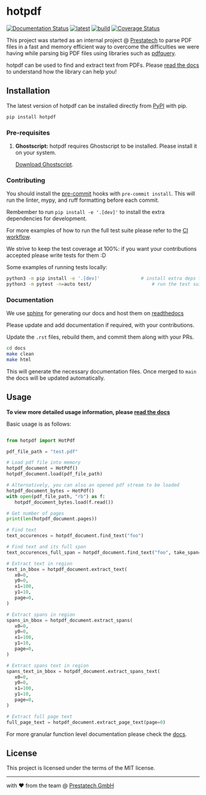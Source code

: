 # hotpdf

[![Documentation Status](https://readthedocs.org/projects/hotpdf/badge/?version=latest)](https://hotpdf.readthedocs.io/en/latest/?badge=latest)
[![latest](https://github.com/weareprestatech/hotpdf/actions/workflows/python-publish.yml/badge.svg)](https://github.com/weareprestatech/hotpdf/actions/workflows/python-publish.yml)
[![build](https://github.com/weareprestatech/hotpdf/actions/workflows/build-badge.yml/badge.svg)](https://github.com/weareprestatech/hotpdf/actions/workflows/build-badge.yml)
[![Coverage Status](https://coveralls.io/repos/github/weareprestatech/hotpdf/badge.svg?branch=main)](https://coveralls.io/github/weareprestatech/hotpdf?branch=main)

This project was started as an internal project @ [Prestatech](http://prestatech.com/) to parse PDF files in a fast and memory efficient way to overcome the difficulties we were having while parsing big PDF files using libraries such as [pdfquery](https://github.com/jcushman/pdfquery).

hotpdf can be used to find and extract text from PDFs.
Please [read the docs](https://hotpdf.readthedocs.io/en/latest/) to understand how the library can help you!

## Installation

The latest version of hotpdf can be installed directly from [PyPI](https://pypi.org/project/hotpdf/) with pip.

```bash
pip install hotpdf
```

### Pre-requisites

1. **Ghostscript:**
   hotpdf requires Ghostscript to be installed. Please install it on your system.

   [Download Ghostscript](https://www.ghostscript.com/).

### Contributing

You should install the [pre-commit](https://github.com/weareprestatech/hotpdf/blob/main/.pre-commit-config.yaml) hooks with `pre-commit install`. This will run the linter, mypy, and ruff formatting before each commit.

Rembember to run `pip install -e '.[dev]'` to install the extra dependencies for development.

For more examples of how to run the full test suite please refer to the [CI workflow](https://github.com/weareprestatech/hotpdf/blob/main/.github/workflows/test.yml).

We strive to keep the test coverage at 100%: if you want your contributions accepted please write tests for them :D

Some examples of running tests locally:

```bash
python3 -m pip install -e '.[dev]'               # install extra deps for testing
python3 -m pytest -n=auto test/                      # run the test suite
```

### Documentation

We use [sphinx](https://www.sphinx-doc.org/en/master/) for generating our docs and host them on [readthedocs](https://readthedocs.org/)

Please update and add documentation if required, with your contributions.

Update the `.rst` files, rebuild them, and commit them along with your PRs.

```bash
cd docs
make clean
make html
```

This will generate the necessary documentation files. Once merged to `main` the docs will be updated automatically.

## Usage

**To view more detailed usage information, please [read the docs](https://hotpdf.readthedocs.io/en/latest/)**

Basic usage is as follows:

```python

from hotpdf import HotPdf

pdf_file_path = "test.pdf"

# Load pdf file into memory
hotpdf_document = HotPdf()
hotpdf_document.load(pdf_file_path)

# Alternatively, you can also an opened pdf stream to be loaded
hotpdf_document_bytes = HotPdf()
with open(pdf_file_path, "rb") as f:
   hotpdf_document_bytes.load(f.read())

# Get number of pages
print(len(hotpdf_document.pages))

# Find text
text_occurences = hotpdf_document.find_text("foo")

# Find text and its full span
text_occurences_full_span = hotpdf_document.find_text("foo", take_span=True)

# Extract text in region
text_in_bbox = hotpdf_document.extract_text(
   x0=0,
   y0=0,
   x1=100,
   y1=10,
   page=0,
)

# Extract spans in region
spans_in_bbox = hotpdf_document.extract_spans(
   x0=0,
   y0=0,
   x1=100,
   y1=10,
   page=0,
)

# Extract spans text in region
spans_text_in_bbox = hotpdf_document.extract_spans_text(
   x0=0,
   y0=0,
   x1=100,
   y1=10,
   page=0,
)

# Extract full page text
full_page_text = hotpdf_document.extract_page_text(page=0)
```

For more granular function level documentation please check the [docs](https://hotpdf.readthedocs.io/en/latest/).

## License

This project is licensed under the terms of the MIT license.

---
with ❤️ from the team @ [Prestatech GmbH](https://prestatech.com/)
